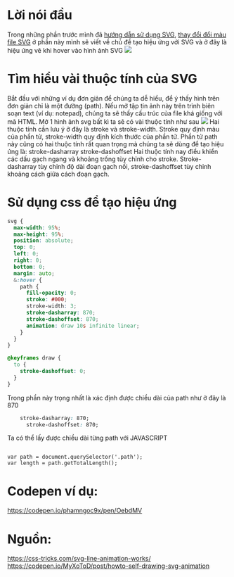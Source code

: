 # Lời nói đầu
Trong những phần trước mình đã [hướng dẫn sử dụng SVG](https://viblo.asia/p/su-dung-svg-trong-html-css-the-nao-GrLZD892Zk0), [thay đổi đổi màu file SVG](https://viblo.asia/p/lam-the-nao-de-doi-mau-duoc-file-svg-Qbq5Q4yElD8) ở phần này mình sẽ viết về chủ đề tạo hiệu ứng với SVG và ở đây là hiệu ứng vẽ khi hover vào hình ảnh SVG
![](https://images.viblo.asia/65dc53c6-ee3e-459b-8c07-f5ad8cce75ef.png)
# Tìm hiểu vài thuộc tính của SVG
Bắt đầu với những ví dụ đơn giản để chúng ta dễ hiểu, để ý thấy hình trên đơn giản chỉ là một đường (path).
Nếu mở tập tin ảnh này trên trình biên soạn text (ví dụ: notepad), chúng ta sẽ thấy cấu trúc của file khá giống với mã HTML.
Mở 1 hình ảnh svg bất kì ta sẽ có vài thuộc tính như sau
![](https://images.viblo.asia/90dc9973-fbb7-4dc6-b7c8-c52dc138ed1b.png)
Hai thuộc tính cần lưu ý ở đây là stroke và stroke-width. Stroke quy định màu của phần tử, stroke-width quy định kích thước của phần tử.
Phần tử path này cũng có hai thuộc tính rất quan trọng mà chúng ta sẽ dùng để tạo hiệu ứng là:
stroke-dasharray
stroke-dashoffset
Hai thuộc tính nay điều khiển các dấu gạch ngang và khoảng trống tùy chỉnh cho stroke. Stroke-dasharray tùy chỉnh độ dài đoạn gạch nối, stroke-dashoffset tùy chỉnh khoảng cách giữa cách đoạn gạch. 
# Sử dụng css để tạo hiệu ứng
```CSS
svg {
  max-width: 95%;
  max-height: 95%;
  position: absolute;
  top: 0;
  left: 0;
  right: 0;
  bottom: 0;
  margin: auto;
  &:hover {
    path {
      fill-opacity: 0;
      stroke: #000;
      stroke-width: 3;
      stroke-dasharray: 870;
      stroke-dashoffset: 870;
      animation: draw 10s infinite linear;
    }
  }
}

@keyframes draw {
  to {
    stroke-dashoffset: 0;
  }
}
```
Trong phần này trọng nhất là xác định được chiều dài của path như ở đây là 870
```CSS
    stroke-dasharray: 870;
      stroke-dashoffset: 870;
```

Ta có thể lấy được chiều dài từng path với JAVASCRIPT

```JS

var path = document.querySelector('.path');
var length = path.getTotalLength();
```

# Codepen ví dụ:
https://codepen.io/phamngoc9x/pen/OebdMV

# Nguồn:
https://css-tricks.com/svg-line-animation-works/
https://codepen.io/MyXoToD/post/howto-self-drawing-svg-animation